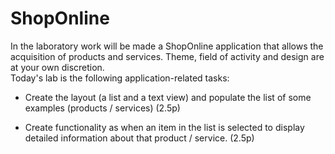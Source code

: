 # ShopOnline
In the laboratory work will be made a ShopOnline application that allows the acquisition of products and services. Theme, field of activity and design are at your own discretion.  
Today's lab is the following application-related tasks:  

- Create the layout (a list and a text view) and populate the list of some examples (products / services) (2.5p)

- Create functionality as when an item in the list is selected to display detailed information about that product / service. (2.5p)
